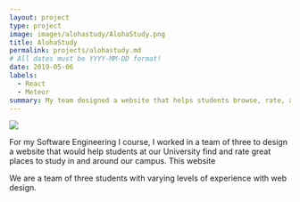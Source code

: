 ```yaml
---
layout: project
type: project
image: images/alohastudy/AlohaStudy.png
title: AlohaStudy
permalink: projects/alohastudy.md
# All dates must be YYYY-MM-DD format!
date: 2019-05-06
labels:
  - React 
  - Meteor
summary: My team designed a website that helps students browse, rate, and discover study spots in and around campus. 
---
```


<img class="ui image" src="{{ site.baseurl }}/images/alohastudy/landing_new.png">

For my Software Engineering I course, I worked in a team of three to design a website that would help students at our University find and rate great places to study in and around our campus. 
This website 


We are a team of three students with varying levels of experience with web design. 
